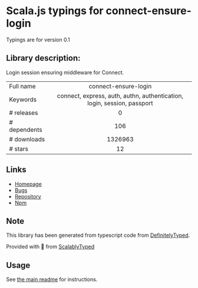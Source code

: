 
# Scala.js typings for connect-ensure-login

Typings are for version 0.1

## Library description:
Login session ensuring middleware for Connect.

|                    |                 |
| ------------------ | :-------------: |
| Full name          | connect-ensure-login |
| Keywords           | connect, express, auth, authn, authentication, login, session, passport |
| # releases         | 0 |
| # dependents       | 106 |
| # downloads        | 1326963 |
| # stars            | 12 |

## Links
- [Homepage](https://github.com/jaredhanson/connect-ensure-login#readme)
- [Bugs](http://github.com/jaredhanson/connect-ensure-login/issues)
- [Repository](https://github.com/jaredhanson/connect-ensure-login)
- [Npm](https://www.npmjs.com/package/connect-ensure-login)
    


## Note
This library has been generated from typescript code from [DefinitelyTyped](https://definitelytyped.org).

Provided with :purple_heart: from [ScalablyTyped](https://github.com/oyvindberg/ScalablyTyped)

## Usage
See [the main readme](../../readme.md) for instructions.


